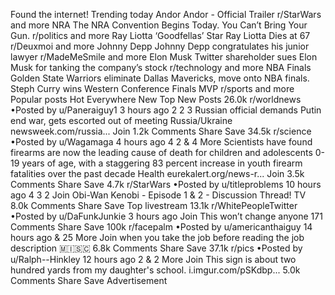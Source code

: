 Found the internet!
Trending today
Andor
Andor - Official Trailer
r/StarWars and more
NRA
The NRA Convention Begins Today. You Can’t Bring Your Gun.
r/politics and more
Ray Liotta
‘Goodfellas’ Star Ray Liotta Dies at 67
r/Deuxmoi and more
Johnny Depp
Johnny Depp congratulates his junior lawyer
r/MadeMeSmile and more
Elon Musk
Twitter shareholder sues Elon Musk for tanking the company’s stock
r/technology and more
NBA Finals
Golden State Warriors eliminate Dallas Mavericks, move onto NBA finals. Steph Curry wins Western Conference Finals MVP
r/sports and more
Popular posts
Hot
Everywhere
New
Top
New Posts
26.0k
r/worldnews
•Posted by
u/Paneraiguy1
3 hours ago
2
2
3
Russian official demands Putin end war, gets escorted out of meeting
Russia/Ukraine
newsweek.com/russia...
Join
1.2k Comments
Share
Save
34.5k
r/science
•Posted by
u/Wagamaga
4 hours ago
4
2
& 4 More
Scientists have found firearms are now the leading cause of death for children and adolescents 0-19 years of age, with a staggering 83 percent increase in youth firearm fatalities over the past decade
Health
eurekalert.org/news-r...
Join
3.5k Comments
Share
Save
4.7k
r/StarWars
•Posted by
u/titleproblems
10 hours ago
4
3
2
Join
Obi-Wan Kenobi - Episode 1 & 2 - Discussion Thread!
TV
8.0k Comments
Share
Save
Top livestream
13.1k
r/WhitePeopleTwitter
•Posted by
u/DaFunkJunkie
3 hours ago
Join
This won’t change anyone
171 Comments
Share
Save
100k
r/facepalm
•Posted by
u/americanthaiguy
14 hours ago
& 25 More
Join
when you take the job before reading the job description
 🇲​🇮​🇸​🇨​
6.8k Comments
Share
Save
37.1k
r/pics
•Posted by
u/Ralph--Hinkley
12 hours ago
2
& 2 More
Join
This sign is about two hundred yards from my daughter's school.
i.imgur.com/pSKdbp...
5.0k Comments
Share
Save
Advertisement